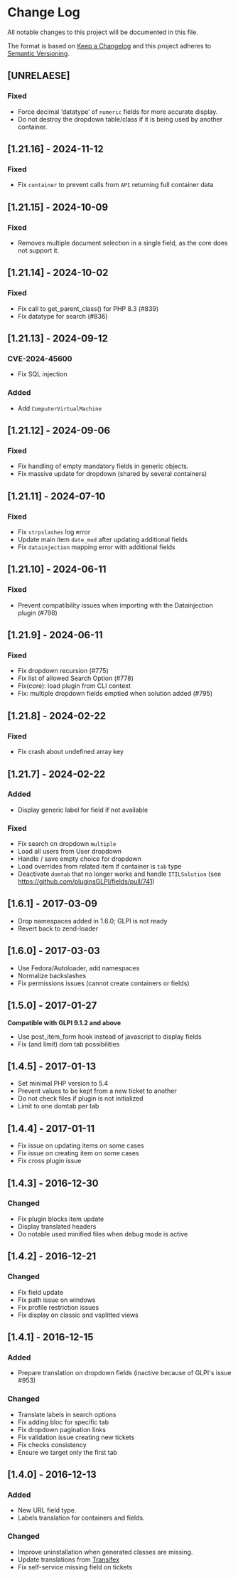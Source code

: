 # Change Log

All notable changes to this project will be documented in this file.

The format is based on [Keep a Changelog](http://keepachangelog.com/)
and this project adheres to [Semantic Versioning](http://semver.org/).

## [UNRELAESE]

### Fixed
- Force decimal ‘datatype’ of `numeric` fields  for more accurate display.
- Do not destroy the dropdown table/class if it is being used by another container.

## [1.21.16] - 2024-11-12

### Fixed

- Fix `container` to prevent calls from `API` returning full container data

## [1.21.15] - 2024-10-09

### Fixed

- Removes multiple document selection in a single field, as the core does not support it.

## [1.21.14] - 2024-10-02

### Fixed

- Fix call to get_parent_class() for PHP 8.3 (#839)
- Fix datatype for search (#836)

## [1.21.13] - 2024-09-12

### CVE-2024-45600

- Fix SQL injection

### Added

- Add ```ComputerVirtualMachine```

## [1.21.12] - 2024-09-06

### Fixed

- Fix handling of empty mandatory fields in generic objects.
- Fix massive update for dropdown (shared by several containers)

## [1.21.11] - 2024-07-10

### Fixed

- Fix ```strpslashes``` log error
- Update main item ```date_mod``` after updating additional fields
- Fix ```datainjection``` mapping error with additional fields

## [1.21.10] - 2024-06-11

### Fixed

- Prevent compatibility issues when importing with the Datainjection plugin (#798)

## [1.21.9] - 2024-06-11

### Fixed

- Fix dropdown recursion (#775)
- Fix list of allowed Search Option (#778)
- Fix(core): load plugin from CLI context
- Fix: multiple dropdown fields emptied when solution added (#795)


## [1.21.8] - 2024-02-22

### Fixed

- Fix crash about undefined array key


## [1.21.7] - 2024-02-22

### Added

- Display generic label for field if not available

### Fixed

- Fix search on dropdown ```multiple```
- Load all users from User dropdown
- Handle / save empty choice for dropdown
- Load overrides from related item if container is ```tab``` type
- Deactivate ```domtab``` that no longer works and handle ```ITILSolution``` (see https://github.com/pluginsGLPI/fields/pull/741)


## [1.6.1] - 2017-03-09

- Drop namespaces added in 1.6.0; GLPI is not ready
- Revert back to zend-loader

## [1.6.0] - 2017-03-03

- Use Fedora/Autoloader, add namespaces
- Normalize backslashes
- Fix permissions issues (cannot create containers or fields)

## [1.5.0] - 2017-01-27

**Compatible with GLPI 9.1.2 and above**

- Use post_item_form hook instead of javascript to display fields
- Fix (and limit) dom tab possibilities

## [1.4.5] - 2017-01-13
- Set minimal PHP version to 5.4
- Prevent values to be kept from a new ticket to another
- Do not check files if plugin is not initialized
- Limit to one domtab per tab

## [1.4.4] - 2017-01-11
- Fix issue on updating items on some cases
- Fix issue on creating item on some cases
- Fix cross plugin issue

## [1.4.3] - 2016-12-30

### Changed
- Fix plugin blocks item update
- Display translated headers
- Do notable used minified files when debug mode is active

## [1.4.2] - 2016-12-21

### Changed
- Fix field update
- Fix path issue on windows
- Fix profile restriction issues
- Fix display on classic and vsplitted views

## [1.4.1] - 2016-12-15

### Added
- Prepare translation on dropdown fields (inactive because of GLPI's issue #953)

### Changed
- Translate labels in search options
- Fix adding bloc for specific tab
- Fix dropdown pagination links
- Fix validation issue creating new tickets
- Fix checks consistency
- Ensure we target only the first tab

## [1.4.0] - 2016-12-13

### Added
- New URL field type.
- Labels translation for containers and fields.

### Changed
- Improve uninstallation when generated classes are missing.
- Update translations from [Transifex](https://www.transifex.com/teclib/glpi-plugin-plugin-fields)
- Fix self-service missing field on tickets
